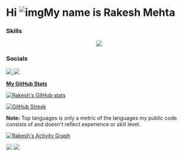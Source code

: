 # Hi ![img](https://user-images.githubusercontent.com/18350557/176309783-0785949b-9127-417c-8b55-ab5a4333674e.gif)My name is Rakesh Mehta
### Skills

<p align="center">
<a href="#">
    <img src="https://skillicons.dev/icons?i=html,css,js,react,git,github,c,cpp" />
    
</a>
</p>

### Socials

<p align="left"> 
<a href="https://www.linkedin.com/in/rakesh-mehta-743a72242/">
<img src="https://skillicons.dev/icons?i=linkedin" />
<a href="https://www.instagram.com/raakeesh07/">
<img src="https://skillicons.dev/icons?i=instagram" />

</p>

<b>My GitHub Stats </b>

![Rakesh's GitHub stats](https://github-readme-stats.vercel.app/api?username=jrRakesh&show_icons=true&theme=radical)

[![GitHub Streak](https://streak-stats.demolab.com?user=jrRakesh&theme=omni)](https://git.io/streak-stats)

<b>Note:</b> Top languages is only a metric of the languages my public code consists of and doesn't reflect experience or skill level.

<a href="https://github.com/jrRakesh-readme-activity-graph"><img alt="Rakesh's Activity Graph" src="https://github-readme-activity-graph.vercel.app/graph/?username=jrRakesh&bg_color=1F222E&color=F8D866&line=F85D7F&point=FFFFFF&hide_border=true" /></a>

![](./profile-3d-contrib/profile-night-green.svg)
![](https://komarev.com/ghpvc/?username=jrRakesh&abbreviated=true)
